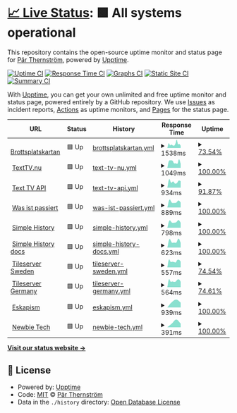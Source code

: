 # [📈 Live Status](https://demo.upptime.js.org): <!--live status--> **🟩 All systems operational**

This repository contains the open-source uptime monitor and status page for [Pär Thernström](https://texttv.nu/), powered by [Upptime](https://github.com/upptime/upptime).

[![Uptime CI](https://github.com/bonny/up/workflows/Uptime%20CI/badge.svg)](https://github.com/bonny/up/actions?query=workflow%3A%22Uptime+CI%22)
[![Response Time CI](https://github.com/bonny/up/workflows/Response%20Time%20CI/badge.svg)](https://github.com/bonny/up/actions?query=workflow%3A%22Response+Time+CI%22)
[![Graphs CI](https://github.com/bonny/up/workflows/Graphs%20CI/badge.svg)](https://github.com/bonny/up/actions?query=workflow%3A%22Graphs+CI%22)
[![Static Site CI](https://github.com/bonny/up/workflows/Static%20Site%20CI/badge.svg)](https://github.com/bonny/up/actions?query=workflow%3A%22Static+Site+CI%22)
[![Summary CI](https://github.com/bonny/up/workflows/Summary%20CI/badge.svg)](https://github.com/bonny/up/actions?query=workflow%3A%22Summary+CI%22)

With [Upptime](https://upptime.js.org), you can get your own unlimited and free uptime monitor and status page, powered entirely by a GitHub repository. We use [Issues](https://github.com/bonny/up/issues) as incident reports, [Actions](https://github.com/bonny/up/actions) as uptime monitors, and [Pages](https://demo.upptime.js.org) for the status page.

<!--start: status pages-->
<!-- This summary is generated by Upptime (https://github.com/upptime/upptime) -->
<!-- Do not edit this manually, your changes will be overwritten -->
<!-- prettier-ignore -->
| URL | Status | History | Response Time | Uptime |
| --- | ------ | ------- | ------------- | ------ |
| <img alt="" src="https://icons.duckduckgo.com/ip3/brottsplatskartan.se.ico" height="13"> [Brottsplatskartan](https://brottsplatskartan.se) | 🟩 Up | [brottsplatskartan.yml](https://github.com/bonny/up/commits/HEAD/history/brottsplatskartan.yml) | <details><summary><img alt="Response time graph" src="./graphs/brottsplatskartan/response-time-week.png" height="20"> 1538ms</summary><br><a href="https://bonny.github.io/up/history/brottsplatskartan"><img alt="Response time 1538" src="https://img.shields.io/endpoint?url=https%3A%2F%2Fraw.githubusercontent.com%2Fbonny%2Fup%2FHEAD%2Fapi%2Fbrottsplatskartan%2Fresponse-time.json"></a><br><a href="https://bonny.github.io/up/history/brottsplatskartan"><img alt="24-hour response time 1658" src="https://img.shields.io/endpoint?url=https%3A%2F%2Fraw.githubusercontent.com%2Fbonny%2Fup%2FHEAD%2Fapi%2Fbrottsplatskartan%2Fresponse-time-day.json"></a><br><a href="https://bonny.github.io/up/history/brottsplatskartan"><img alt="7-day response time 1538" src="https://img.shields.io/endpoint?url=https%3A%2F%2Fraw.githubusercontent.com%2Fbonny%2Fup%2FHEAD%2Fapi%2Fbrottsplatskartan%2Fresponse-time-week.json"></a><br><a href="https://bonny.github.io/up/history/brottsplatskartan"><img alt="30-day response time 1538" src="https://img.shields.io/endpoint?url=https%3A%2F%2Fraw.githubusercontent.com%2Fbonny%2Fup%2FHEAD%2Fapi%2Fbrottsplatskartan%2Fresponse-time-month.json"></a><br><a href="https://bonny.github.io/up/history/brottsplatskartan"><img alt="1-year response time 1538" src="https://img.shields.io/endpoint?url=https%3A%2F%2Fraw.githubusercontent.com%2Fbonny%2Fup%2FHEAD%2Fapi%2Fbrottsplatskartan%2Fresponse-time-year.json"></a></details> | <details><summary><a href="https://bonny.github.io/up/history/brottsplatskartan">73.54%</a></summary><a href="https://bonny.github.io/up/history/brottsplatskartan"><img alt="All-time uptime 73.54%" src="https://img.shields.io/endpoint?url=https%3A%2F%2Fraw.githubusercontent.com%2Fbonny%2Fup%2FHEAD%2Fapi%2Fbrottsplatskartan%2Fuptime.json"></a><br><a href="https://bonny.github.io/up/history/brottsplatskartan"><img alt="24-hour uptime 66.15%" src="https://img.shields.io/endpoint?url=https%3A%2F%2Fraw.githubusercontent.com%2Fbonny%2Fup%2FHEAD%2Fapi%2Fbrottsplatskartan%2Fuptime-day.json"></a><br><a href="https://bonny.github.io/up/history/brottsplatskartan"><img alt="7-day uptime 73.54%" src="https://img.shields.io/endpoint?url=https%3A%2F%2Fraw.githubusercontent.com%2Fbonny%2Fup%2FHEAD%2Fapi%2Fbrottsplatskartan%2Fuptime-week.json"></a><br><a href="https://bonny.github.io/up/history/brottsplatskartan"><img alt="30-day uptime 73.54%" src="https://img.shields.io/endpoint?url=https%3A%2F%2Fraw.githubusercontent.com%2Fbonny%2Fup%2FHEAD%2Fapi%2Fbrottsplatskartan%2Fuptime-month.json"></a><br><a href="https://bonny.github.io/up/history/brottsplatskartan"><img alt="1-year uptime 73.54%" src="https://img.shields.io/endpoint?url=https%3A%2F%2Fraw.githubusercontent.com%2Fbonny%2Fup%2FHEAD%2Fapi%2Fbrottsplatskartan%2Fuptime-year.json"></a></details>
| <img alt="" src="https://icons.duckduckgo.com/ip3/texttv.nu.ico" height="13"> [TextTV.nu](https://texttv.nu) | 🟩 Up | [text-tv-nu.yml](https://github.com/bonny/up/commits/HEAD/history/text-tv-nu.yml) | <details><summary><img alt="Response time graph" src="./graphs/text-tv-nu/response-time-week.png" height="20"> 1049ms</summary><br><a href="https://bonny.github.io/up/history/text-tv-nu"><img alt="Response time 1049" src="https://img.shields.io/endpoint?url=https%3A%2F%2Fraw.githubusercontent.com%2Fbonny%2Fup%2FHEAD%2Fapi%2Ftext-tv-nu%2Fresponse-time.json"></a><br><a href="https://bonny.github.io/up/history/text-tv-nu"><img alt="24-hour response time 974" src="https://img.shields.io/endpoint?url=https%3A%2F%2Fraw.githubusercontent.com%2Fbonny%2Fup%2FHEAD%2Fapi%2Ftext-tv-nu%2Fresponse-time-day.json"></a><br><a href="https://bonny.github.io/up/history/text-tv-nu"><img alt="7-day response time 1049" src="https://img.shields.io/endpoint?url=https%3A%2F%2Fraw.githubusercontent.com%2Fbonny%2Fup%2FHEAD%2Fapi%2Ftext-tv-nu%2Fresponse-time-week.json"></a><br><a href="https://bonny.github.io/up/history/text-tv-nu"><img alt="30-day response time 1049" src="https://img.shields.io/endpoint?url=https%3A%2F%2Fraw.githubusercontent.com%2Fbonny%2Fup%2FHEAD%2Fapi%2Ftext-tv-nu%2Fresponse-time-month.json"></a><br><a href="https://bonny.github.io/up/history/text-tv-nu"><img alt="1-year response time 1049" src="https://img.shields.io/endpoint?url=https%3A%2F%2Fraw.githubusercontent.com%2Fbonny%2Fup%2FHEAD%2Fapi%2Ftext-tv-nu%2Fresponse-time-year.json"></a></details> | <details><summary><a href="https://bonny.github.io/up/history/text-tv-nu">100.00%</a></summary><a href="https://bonny.github.io/up/history/text-tv-nu"><img alt="All-time uptime 100.00%" src="https://img.shields.io/endpoint?url=https%3A%2F%2Fraw.githubusercontent.com%2Fbonny%2Fup%2FHEAD%2Fapi%2Ftext-tv-nu%2Fuptime.json"></a><br><a href="https://bonny.github.io/up/history/text-tv-nu"><img alt="24-hour uptime 100.00%" src="https://img.shields.io/endpoint?url=https%3A%2F%2Fraw.githubusercontent.com%2Fbonny%2Fup%2FHEAD%2Fapi%2Ftext-tv-nu%2Fuptime-day.json"></a><br><a href="https://bonny.github.io/up/history/text-tv-nu"><img alt="7-day uptime 100.00%" src="https://img.shields.io/endpoint?url=https%3A%2F%2Fraw.githubusercontent.com%2Fbonny%2Fup%2FHEAD%2Fapi%2Ftext-tv-nu%2Fuptime-week.json"></a><br><a href="https://bonny.github.io/up/history/text-tv-nu"><img alt="30-day uptime 100.00%" src="https://img.shields.io/endpoint?url=https%3A%2F%2Fraw.githubusercontent.com%2Fbonny%2Fup%2FHEAD%2Fapi%2Ftext-tv-nu%2Fuptime-month.json"></a><br><a href="https://bonny.github.io/up/history/text-tv-nu"><img alt="1-year uptime 100.00%" src="https://img.shields.io/endpoint?url=https%3A%2F%2Fraw.githubusercontent.com%2Fbonny%2Fup%2FHEAD%2Fapi%2Ftext-tv-nu%2Fuptime-year.json"></a></details>
| <img alt="" src="https://icons.duckduckgo.com/ip3/api.texttv.nu.ico" height="13"> [Text TV API](https://api.texttv.nu/api/get/100?app=upptime) | 🟩 Up | [text-tv-api.yml](https://github.com/bonny/up/commits/HEAD/history/text-tv-api.yml) | <details><summary><img alt="Response time graph" src="./graphs/text-tv-api/response-time-week.png" height="20"> 934ms</summary><br><a href="https://bonny.github.io/up/history/text-tv-api"><img alt="Response time 934" src="https://img.shields.io/endpoint?url=https%3A%2F%2Fraw.githubusercontent.com%2Fbonny%2Fup%2FHEAD%2Fapi%2Ftext-tv-api%2Fresponse-time.json"></a><br><a href="https://bonny.github.io/up/history/text-tv-api"><img alt="24-hour response time 946" src="https://img.shields.io/endpoint?url=https%3A%2F%2Fraw.githubusercontent.com%2Fbonny%2Fup%2FHEAD%2Fapi%2Ftext-tv-api%2Fresponse-time-day.json"></a><br><a href="https://bonny.github.io/up/history/text-tv-api"><img alt="7-day response time 934" src="https://img.shields.io/endpoint?url=https%3A%2F%2Fraw.githubusercontent.com%2Fbonny%2Fup%2FHEAD%2Fapi%2Ftext-tv-api%2Fresponse-time-week.json"></a><br><a href="https://bonny.github.io/up/history/text-tv-api"><img alt="30-day response time 934" src="https://img.shields.io/endpoint?url=https%3A%2F%2Fraw.githubusercontent.com%2Fbonny%2Fup%2FHEAD%2Fapi%2Ftext-tv-api%2Fresponse-time-month.json"></a><br><a href="https://bonny.github.io/up/history/text-tv-api"><img alt="1-year response time 934" src="https://img.shields.io/endpoint?url=https%3A%2F%2Fraw.githubusercontent.com%2Fbonny%2Fup%2FHEAD%2Fapi%2Ftext-tv-api%2Fresponse-time-year.json"></a></details> | <details><summary><a href="https://bonny.github.io/up/history/text-tv-api">91.87%</a></summary><a href="https://bonny.github.io/up/history/text-tv-api"><img alt="All-time uptime 91.87%" src="https://img.shields.io/endpoint?url=https%3A%2F%2Fraw.githubusercontent.com%2Fbonny%2Fup%2FHEAD%2Fapi%2Ftext-tv-api%2Fuptime.json"></a><br><a href="https://bonny.github.io/up/history/text-tv-api"><img alt="24-hour uptime 100.00%" src="https://img.shields.io/endpoint?url=https%3A%2F%2Fraw.githubusercontent.com%2Fbonny%2Fup%2FHEAD%2Fapi%2Ftext-tv-api%2Fuptime-day.json"></a><br><a href="https://bonny.github.io/up/history/text-tv-api"><img alt="7-day uptime 91.87%" src="https://img.shields.io/endpoint?url=https%3A%2F%2Fraw.githubusercontent.com%2Fbonny%2Fup%2FHEAD%2Fapi%2Ftext-tv-api%2Fuptime-week.json"></a><br><a href="https://bonny.github.io/up/history/text-tv-api"><img alt="30-day uptime 91.87%" src="https://img.shields.io/endpoint?url=https%3A%2F%2Fraw.githubusercontent.com%2Fbonny%2Fup%2FHEAD%2Fapi%2Ftext-tv-api%2Fuptime-month.json"></a><br><a href="https://bonny.github.io/up/history/text-tv-api"><img alt="1-year uptime 91.87%" src="https://img.shields.io/endpoint?url=https%3A%2F%2Fraw.githubusercontent.com%2Fbonny%2Fup%2FHEAD%2Fapi%2Ftext-tv-api%2Fuptime-year.json"></a></details>
| <img alt="" src="https://icons.duckduckgo.com/ip3/wasistpassiert.com.ico" height="13"> [Was ist passiert](https://wasistpassiert.com/) | 🟩 Up | [was-ist-passiert.yml](https://github.com/bonny/up/commits/HEAD/history/was-ist-passiert.yml) | <details><summary><img alt="Response time graph" src="./graphs/was-ist-passiert/response-time-week.png" height="20"> 889ms</summary><br><a href="https://bonny.github.io/up/history/was-ist-passiert"><img alt="Response time 889" src="https://img.shields.io/endpoint?url=https%3A%2F%2Fraw.githubusercontent.com%2Fbonny%2Fup%2FHEAD%2Fapi%2Fwas-ist-passiert%2Fresponse-time.json"></a><br><a href="https://bonny.github.io/up/history/was-ist-passiert"><img alt="24-hour response time 877" src="https://img.shields.io/endpoint?url=https%3A%2F%2Fraw.githubusercontent.com%2Fbonny%2Fup%2FHEAD%2Fapi%2Fwas-ist-passiert%2Fresponse-time-day.json"></a><br><a href="https://bonny.github.io/up/history/was-ist-passiert"><img alt="7-day response time 889" src="https://img.shields.io/endpoint?url=https%3A%2F%2Fraw.githubusercontent.com%2Fbonny%2Fup%2FHEAD%2Fapi%2Fwas-ist-passiert%2Fresponse-time-week.json"></a><br><a href="https://bonny.github.io/up/history/was-ist-passiert"><img alt="30-day response time 889" src="https://img.shields.io/endpoint?url=https%3A%2F%2Fraw.githubusercontent.com%2Fbonny%2Fup%2FHEAD%2Fapi%2Fwas-ist-passiert%2Fresponse-time-month.json"></a><br><a href="https://bonny.github.io/up/history/was-ist-passiert"><img alt="1-year response time 889" src="https://img.shields.io/endpoint?url=https%3A%2F%2Fraw.githubusercontent.com%2Fbonny%2Fup%2FHEAD%2Fapi%2Fwas-ist-passiert%2Fresponse-time-year.json"></a></details> | <details><summary><a href="https://bonny.github.io/up/history/was-ist-passiert">100.00%</a></summary><a href="https://bonny.github.io/up/history/was-ist-passiert"><img alt="All-time uptime 100.00%" src="https://img.shields.io/endpoint?url=https%3A%2F%2Fraw.githubusercontent.com%2Fbonny%2Fup%2FHEAD%2Fapi%2Fwas-ist-passiert%2Fuptime.json"></a><br><a href="https://bonny.github.io/up/history/was-ist-passiert"><img alt="24-hour uptime 100.00%" src="https://img.shields.io/endpoint?url=https%3A%2F%2Fraw.githubusercontent.com%2Fbonny%2Fup%2FHEAD%2Fapi%2Fwas-ist-passiert%2Fuptime-day.json"></a><br><a href="https://bonny.github.io/up/history/was-ist-passiert"><img alt="7-day uptime 100.00%" src="https://img.shields.io/endpoint?url=https%3A%2F%2Fraw.githubusercontent.com%2Fbonny%2Fup%2FHEAD%2Fapi%2Fwas-ist-passiert%2Fuptime-week.json"></a><br><a href="https://bonny.github.io/up/history/was-ist-passiert"><img alt="30-day uptime 100.00%" src="https://img.shields.io/endpoint?url=https%3A%2F%2Fraw.githubusercontent.com%2Fbonny%2Fup%2FHEAD%2Fapi%2Fwas-ist-passiert%2Fuptime-month.json"></a><br><a href="https://bonny.github.io/up/history/was-ist-passiert"><img alt="1-year uptime 100.00%" src="https://img.shields.io/endpoint?url=https%3A%2F%2Fraw.githubusercontent.com%2Fbonny%2Fup%2FHEAD%2Fapi%2Fwas-ist-passiert%2Fuptime-year.json"></a></details>
| <img alt="" src="https://icons.duckduckgo.com/ip3/simple-history.com.ico" height="13"> [Simple History](https://simple-history.com/) | 🟩 Up | [simple-history.yml](https://github.com/bonny/up/commits/HEAD/history/simple-history.yml) | <details><summary><img alt="Response time graph" src="./graphs/simple-history/response-time-week.png" height="20"> 798ms</summary><br><a href="https://bonny.github.io/up/history/simple-history"><img alt="Response time 798" src="https://img.shields.io/endpoint?url=https%3A%2F%2Fraw.githubusercontent.com%2Fbonny%2Fup%2FHEAD%2Fapi%2Fsimple-history%2Fresponse-time.json"></a><br><a href="https://bonny.github.io/up/history/simple-history"><img alt="24-hour response time 812" src="https://img.shields.io/endpoint?url=https%3A%2F%2Fraw.githubusercontent.com%2Fbonny%2Fup%2FHEAD%2Fapi%2Fsimple-history%2Fresponse-time-day.json"></a><br><a href="https://bonny.github.io/up/history/simple-history"><img alt="7-day response time 798" src="https://img.shields.io/endpoint?url=https%3A%2F%2Fraw.githubusercontent.com%2Fbonny%2Fup%2FHEAD%2Fapi%2Fsimple-history%2Fresponse-time-week.json"></a><br><a href="https://bonny.github.io/up/history/simple-history"><img alt="30-day response time 798" src="https://img.shields.io/endpoint?url=https%3A%2F%2Fraw.githubusercontent.com%2Fbonny%2Fup%2FHEAD%2Fapi%2Fsimple-history%2Fresponse-time-month.json"></a><br><a href="https://bonny.github.io/up/history/simple-history"><img alt="1-year response time 798" src="https://img.shields.io/endpoint?url=https%3A%2F%2Fraw.githubusercontent.com%2Fbonny%2Fup%2FHEAD%2Fapi%2Fsimple-history%2Fresponse-time-year.json"></a></details> | <details><summary><a href="https://bonny.github.io/up/history/simple-history">100.00%</a></summary><a href="https://bonny.github.io/up/history/simple-history"><img alt="All-time uptime 100.00%" src="https://img.shields.io/endpoint?url=https%3A%2F%2Fraw.githubusercontent.com%2Fbonny%2Fup%2FHEAD%2Fapi%2Fsimple-history%2Fuptime.json"></a><br><a href="https://bonny.github.io/up/history/simple-history"><img alt="24-hour uptime 100.00%" src="https://img.shields.io/endpoint?url=https%3A%2F%2Fraw.githubusercontent.com%2Fbonny%2Fup%2FHEAD%2Fapi%2Fsimple-history%2Fuptime-day.json"></a><br><a href="https://bonny.github.io/up/history/simple-history"><img alt="7-day uptime 100.00%" src="https://img.shields.io/endpoint?url=https%3A%2F%2Fraw.githubusercontent.com%2Fbonny%2Fup%2FHEAD%2Fapi%2Fsimple-history%2Fuptime-week.json"></a><br><a href="https://bonny.github.io/up/history/simple-history"><img alt="30-day uptime 100.00%" src="https://img.shields.io/endpoint?url=https%3A%2F%2Fraw.githubusercontent.com%2Fbonny%2Fup%2FHEAD%2Fapi%2Fsimple-history%2Fuptime-month.json"></a><br><a href="https://bonny.github.io/up/history/simple-history"><img alt="1-year uptime 100.00%" src="https://img.shields.io/endpoint?url=https%3A%2F%2Fraw.githubusercontent.com%2Fbonny%2Fup%2FHEAD%2Fapi%2Fsimple-history%2Fuptime-year.json"></a></details>
| <img alt="" src="https://icons.duckduckgo.com/ip3/docs.simple-history.com.ico" height="13"> [Simple History docs](https://docs.simple-history.com/) | 🟩 Up | [simple-history-docs.yml](https://github.com/bonny/up/commits/HEAD/history/simple-history-docs.yml) | <details><summary><img alt="Response time graph" src="./graphs/simple-history-docs/response-time-week.png" height="20"> 623ms</summary><br><a href="https://bonny.github.io/up/history/simple-history-docs"><img alt="Response time 623" src="https://img.shields.io/endpoint?url=https%3A%2F%2Fraw.githubusercontent.com%2Fbonny%2Fup%2FHEAD%2Fapi%2Fsimple-history-docs%2Fresponse-time.json"></a><br><a href="https://bonny.github.io/up/history/simple-history-docs"><img alt="24-hour response time 622" src="https://img.shields.io/endpoint?url=https%3A%2F%2Fraw.githubusercontent.com%2Fbonny%2Fup%2FHEAD%2Fapi%2Fsimple-history-docs%2Fresponse-time-day.json"></a><br><a href="https://bonny.github.io/up/history/simple-history-docs"><img alt="7-day response time 623" src="https://img.shields.io/endpoint?url=https%3A%2F%2Fraw.githubusercontent.com%2Fbonny%2Fup%2FHEAD%2Fapi%2Fsimple-history-docs%2Fresponse-time-week.json"></a><br><a href="https://bonny.github.io/up/history/simple-history-docs"><img alt="30-day response time 623" src="https://img.shields.io/endpoint?url=https%3A%2F%2Fraw.githubusercontent.com%2Fbonny%2Fup%2FHEAD%2Fapi%2Fsimple-history-docs%2Fresponse-time-month.json"></a><br><a href="https://bonny.github.io/up/history/simple-history-docs"><img alt="1-year response time 623" src="https://img.shields.io/endpoint?url=https%3A%2F%2Fraw.githubusercontent.com%2Fbonny%2Fup%2FHEAD%2Fapi%2Fsimple-history-docs%2Fresponse-time-year.json"></a></details> | <details><summary><a href="https://bonny.github.io/up/history/simple-history-docs">100.00%</a></summary><a href="https://bonny.github.io/up/history/simple-history-docs"><img alt="All-time uptime 100.00%" src="https://img.shields.io/endpoint?url=https%3A%2F%2Fraw.githubusercontent.com%2Fbonny%2Fup%2FHEAD%2Fapi%2Fsimple-history-docs%2Fuptime.json"></a><br><a href="https://bonny.github.io/up/history/simple-history-docs"><img alt="24-hour uptime 100.00%" src="https://img.shields.io/endpoint?url=https%3A%2F%2Fraw.githubusercontent.com%2Fbonny%2Fup%2FHEAD%2Fapi%2Fsimple-history-docs%2Fuptime-day.json"></a><br><a href="https://bonny.github.io/up/history/simple-history-docs"><img alt="7-day uptime 100.00%" src="https://img.shields.io/endpoint?url=https%3A%2F%2Fraw.githubusercontent.com%2Fbonny%2Fup%2FHEAD%2Fapi%2Fsimple-history-docs%2Fuptime-week.json"></a><br><a href="https://bonny.github.io/up/history/simple-history-docs"><img alt="30-day uptime 100.00%" src="https://img.shields.io/endpoint?url=https%3A%2F%2Fraw.githubusercontent.com%2Fbonny%2Fup%2FHEAD%2Fapi%2Fsimple-history-docs%2Fuptime-month.json"></a><br><a href="https://bonny.github.io/up/history/simple-history-docs"><img alt="1-year uptime 100.00%" src="https://img.shields.io/endpoint?url=https%3A%2F%2Fraw.githubusercontent.com%2Fbonny%2Fup%2FHEAD%2Fapi%2Fsimple-history-docs%2Fuptime-year.json"></a></details>
| <img alt="" src="https://icons.duckduckgo.com/ip3/kartbilder.brottsplatskartan.se.ico" height="13"> [Tileserver Sweden](https://kartbilder.brottsplatskartan.se/) | 🟩 Up | [tileserver-sweden.yml](https://github.com/bonny/up/commits/HEAD/history/tileserver-sweden.yml) | <details><summary><img alt="Response time graph" src="./graphs/tileserver-sweden/response-time-week.png" height="20"> 557ms</summary><br><a href="https://bonny.github.io/up/history/tileserver-sweden"><img alt="Response time 557" src="https://img.shields.io/endpoint?url=https%3A%2F%2Fraw.githubusercontent.com%2Fbonny%2Fup%2FHEAD%2Fapi%2Ftileserver-sweden%2Fresponse-time.json"></a><br><a href="https://bonny.github.io/up/history/tileserver-sweden"><img alt="24-hour response time 573" src="https://img.shields.io/endpoint?url=https%3A%2F%2Fraw.githubusercontent.com%2Fbonny%2Fup%2FHEAD%2Fapi%2Ftileserver-sweden%2Fresponse-time-day.json"></a><br><a href="https://bonny.github.io/up/history/tileserver-sweden"><img alt="7-day response time 557" src="https://img.shields.io/endpoint?url=https%3A%2F%2Fraw.githubusercontent.com%2Fbonny%2Fup%2FHEAD%2Fapi%2Ftileserver-sweden%2Fresponse-time-week.json"></a><br><a href="https://bonny.github.io/up/history/tileserver-sweden"><img alt="30-day response time 557" src="https://img.shields.io/endpoint?url=https%3A%2F%2Fraw.githubusercontent.com%2Fbonny%2Fup%2FHEAD%2Fapi%2Ftileserver-sweden%2Fresponse-time-month.json"></a><br><a href="https://bonny.github.io/up/history/tileserver-sweden"><img alt="1-year response time 557" src="https://img.shields.io/endpoint?url=https%3A%2F%2Fraw.githubusercontent.com%2Fbonny%2Fup%2FHEAD%2Fapi%2Ftileserver-sweden%2Fresponse-time-year.json"></a></details> | <details><summary><a href="https://bonny.github.io/up/history/tileserver-sweden">74.54%</a></summary><a href="https://bonny.github.io/up/history/tileserver-sweden"><img alt="All-time uptime 74.54%" src="https://img.shields.io/endpoint?url=https%3A%2F%2Fraw.githubusercontent.com%2Fbonny%2Fup%2FHEAD%2Fapi%2Ftileserver-sweden%2Fuptime.json"></a><br><a href="https://bonny.github.io/up/history/tileserver-sweden"><img alt="24-hour uptime 67.74%" src="https://img.shields.io/endpoint?url=https%3A%2F%2Fraw.githubusercontent.com%2Fbonny%2Fup%2FHEAD%2Fapi%2Ftileserver-sweden%2Fuptime-day.json"></a><br><a href="https://bonny.github.io/up/history/tileserver-sweden"><img alt="7-day uptime 74.54%" src="https://img.shields.io/endpoint?url=https%3A%2F%2Fraw.githubusercontent.com%2Fbonny%2Fup%2FHEAD%2Fapi%2Ftileserver-sweden%2Fuptime-week.json"></a><br><a href="https://bonny.github.io/up/history/tileserver-sweden"><img alt="30-day uptime 74.54%" src="https://img.shields.io/endpoint?url=https%3A%2F%2Fraw.githubusercontent.com%2Fbonny%2Fup%2FHEAD%2Fapi%2Ftileserver-sweden%2Fuptime-month.json"></a><br><a href="https://bonny.github.io/up/history/tileserver-sweden"><img alt="1-year uptime 74.54%" src="https://img.shields.io/endpoint?url=https%3A%2F%2Fraw.githubusercontent.com%2Fbonny%2Fup%2FHEAD%2Fapi%2Ftileserver-sweden%2Fuptime-year.json"></a></details>
| <img alt="" src="https://icons.duckduckgo.com/ip3/germany-tileserver.brottsplatskartan.se.ico" height="13"> [Tileserver Germany](https://germany-tileserver.brottsplatskartan.se/) | 🟩 Up | [tileserver-germany.yml](https://github.com/bonny/up/commits/HEAD/history/tileserver-germany.yml) | <details><summary><img alt="Response time graph" src="./graphs/tileserver-germany/response-time-week.png" height="20"> 564ms</summary><br><a href="https://bonny.github.io/up/history/tileserver-germany"><img alt="Response time 564" src="https://img.shields.io/endpoint?url=https%3A%2F%2Fraw.githubusercontent.com%2Fbonny%2Fup%2FHEAD%2Fapi%2Ftileserver-germany%2Fresponse-time.json"></a><br><a href="https://bonny.github.io/up/history/tileserver-germany"><img alt="24-hour response time 585" src="https://img.shields.io/endpoint?url=https%3A%2F%2Fraw.githubusercontent.com%2Fbonny%2Fup%2FHEAD%2Fapi%2Ftileserver-germany%2Fresponse-time-day.json"></a><br><a href="https://bonny.github.io/up/history/tileserver-germany"><img alt="7-day response time 564" src="https://img.shields.io/endpoint?url=https%3A%2F%2Fraw.githubusercontent.com%2Fbonny%2Fup%2FHEAD%2Fapi%2Ftileserver-germany%2Fresponse-time-week.json"></a><br><a href="https://bonny.github.io/up/history/tileserver-germany"><img alt="30-day response time 564" src="https://img.shields.io/endpoint?url=https%3A%2F%2Fraw.githubusercontent.com%2Fbonny%2Fup%2FHEAD%2Fapi%2Ftileserver-germany%2Fresponse-time-month.json"></a><br><a href="https://bonny.github.io/up/history/tileserver-germany"><img alt="1-year response time 564" src="https://img.shields.io/endpoint?url=https%3A%2F%2Fraw.githubusercontent.com%2Fbonny%2Fup%2FHEAD%2Fapi%2Ftileserver-germany%2Fresponse-time-year.json"></a></details> | <details><summary><a href="https://bonny.github.io/up/history/tileserver-germany">74.61%</a></summary><a href="https://bonny.github.io/up/history/tileserver-germany"><img alt="All-time uptime 74.61%" src="https://img.shields.io/endpoint?url=https%3A%2F%2Fraw.githubusercontent.com%2Fbonny%2Fup%2FHEAD%2Fapi%2Ftileserver-germany%2Fuptime.json"></a><br><a href="https://bonny.github.io/up/history/tileserver-germany"><img alt="24-hour uptime 67.81%" src="https://img.shields.io/endpoint?url=https%3A%2F%2Fraw.githubusercontent.com%2Fbonny%2Fup%2FHEAD%2Fapi%2Ftileserver-germany%2Fuptime-day.json"></a><br><a href="https://bonny.github.io/up/history/tileserver-germany"><img alt="7-day uptime 74.61%" src="https://img.shields.io/endpoint?url=https%3A%2F%2Fraw.githubusercontent.com%2Fbonny%2Fup%2FHEAD%2Fapi%2Ftileserver-germany%2Fuptime-week.json"></a><br><a href="https://bonny.github.io/up/history/tileserver-germany"><img alt="30-day uptime 74.61%" src="https://img.shields.io/endpoint?url=https%3A%2F%2Fraw.githubusercontent.com%2Fbonny%2Fup%2FHEAD%2Fapi%2Ftileserver-germany%2Fuptime-month.json"></a><br><a href="https://bonny.github.io/up/history/tileserver-germany"><img alt="1-year uptime 74.61%" src="https://img.shields.io/endpoint?url=https%3A%2F%2Fraw.githubusercontent.com%2Fbonny%2Fup%2FHEAD%2Fapi%2Ftileserver-germany%2Fuptime-year.json"></a></details>
| <img alt="" src="https://icons.duckduckgo.com/ip3/eskapism.se.ico" height="13"> [Eskapism](https://eskapism.se/) | 🟩 Up | [eskapism.yml](https://github.com/bonny/up/commits/HEAD/history/eskapism.yml) | <details><summary><img alt="Response time graph" src="./graphs/eskapism/response-time-week.png" height="20"> 939ms</summary><br><a href="https://bonny.github.io/up/history/eskapism"><img alt="Response time 939" src="https://img.shields.io/endpoint?url=https%3A%2F%2Fraw.githubusercontent.com%2Fbonny%2Fup%2FHEAD%2Fapi%2Feskapism%2Fresponse-time.json"></a><br><a href="https://bonny.github.io/up/history/eskapism"><img alt="24-hour response time 939" src="https://img.shields.io/endpoint?url=https%3A%2F%2Fraw.githubusercontent.com%2Fbonny%2Fup%2FHEAD%2Fapi%2Feskapism%2Fresponse-time-day.json"></a><br><a href="https://bonny.github.io/up/history/eskapism"><img alt="7-day response time 939" src="https://img.shields.io/endpoint?url=https%3A%2F%2Fraw.githubusercontent.com%2Fbonny%2Fup%2FHEAD%2Fapi%2Feskapism%2Fresponse-time-week.json"></a><br><a href="https://bonny.github.io/up/history/eskapism"><img alt="30-day response time 939" src="https://img.shields.io/endpoint?url=https%3A%2F%2Fraw.githubusercontent.com%2Fbonny%2Fup%2FHEAD%2Fapi%2Feskapism%2Fresponse-time-month.json"></a><br><a href="https://bonny.github.io/up/history/eskapism"><img alt="1-year response time 939" src="https://img.shields.io/endpoint?url=https%3A%2F%2Fraw.githubusercontent.com%2Fbonny%2Fup%2FHEAD%2Fapi%2Feskapism%2Fresponse-time-year.json"></a></details> | <details><summary><a href="https://bonny.github.io/up/history/eskapism">100.00%</a></summary><a href="https://bonny.github.io/up/history/eskapism"><img alt="All-time uptime 100.00%" src="https://img.shields.io/endpoint?url=https%3A%2F%2Fraw.githubusercontent.com%2Fbonny%2Fup%2FHEAD%2Fapi%2Feskapism%2Fuptime.json"></a><br><a href="https://bonny.github.io/up/history/eskapism"><img alt="24-hour uptime 100.00%" src="https://img.shields.io/endpoint?url=https%3A%2F%2Fraw.githubusercontent.com%2Fbonny%2Fup%2FHEAD%2Fapi%2Feskapism%2Fuptime-day.json"></a><br><a href="https://bonny.github.io/up/history/eskapism"><img alt="7-day uptime 100.00%" src="https://img.shields.io/endpoint?url=https%3A%2F%2Fraw.githubusercontent.com%2Fbonny%2Fup%2FHEAD%2Fapi%2Feskapism%2Fuptime-week.json"></a><br><a href="https://bonny.github.io/up/history/eskapism"><img alt="30-day uptime 100.00%" src="https://img.shields.io/endpoint?url=https%3A%2F%2Fraw.githubusercontent.com%2Fbonny%2Fup%2FHEAD%2Fapi%2Feskapism%2Fuptime-month.json"></a><br><a href="https://bonny.github.io/up/history/eskapism"><img alt="1-year uptime 100.00%" src="https://img.shields.io/endpoint?url=https%3A%2F%2Fraw.githubusercontent.com%2Fbonny%2Fup%2FHEAD%2Fapi%2Feskapism%2Fuptime-year.json"></a></details>
| <img alt="" src="https://icons.duckduckgo.com/ip3/newbietech.io.ico" height="13"> [Newbie Tech](https://newbietech.io/) | 🟩 Up | [newbie-tech.yml](https://github.com/bonny/up/commits/HEAD/history/newbie-tech.yml) | <details><summary><img alt="Response time graph" src="./graphs/newbie-tech/response-time-week.png" height="20"> 391ms</summary><br><a href="https://bonny.github.io/up/history/newbie-tech"><img alt="Response time 391" src="https://img.shields.io/endpoint?url=https%3A%2F%2Fraw.githubusercontent.com%2Fbonny%2Fup%2FHEAD%2Fapi%2Fnewbie-tech%2Fresponse-time.json"></a><br><a href="https://bonny.github.io/up/history/newbie-tech"><img alt="24-hour response time 391" src="https://img.shields.io/endpoint?url=https%3A%2F%2Fraw.githubusercontent.com%2Fbonny%2Fup%2FHEAD%2Fapi%2Fnewbie-tech%2Fresponse-time-day.json"></a><br><a href="https://bonny.github.io/up/history/newbie-tech"><img alt="7-day response time 391" src="https://img.shields.io/endpoint?url=https%3A%2F%2Fraw.githubusercontent.com%2Fbonny%2Fup%2FHEAD%2Fapi%2Fnewbie-tech%2Fresponse-time-week.json"></a><br><a href="https://bonny.github.io/up/history/newbie-tech"><img alt="30-day response time 391" src="https://img.shields.io/endpoint?url=https%3A%2F%2Fraw.githubusercontent.com%2Fbonny%2Fup%2FHEAD%2Fapi%2Fnewbie-tech%2Fresponse-time-month.json"></a><br><a href="https://bonny.github.io/up/history/newbie-tech"><img alt="1-year response time 391" src="https://img.shields.io/endpoint?url=https%3A%2F%2Fraw.githubusercontent.com%2Fbonny%2Fup%2FHEAD%2Fapi%2Fnewbie-tech%2Fresponse-time-year.json"></a></details> | <details><summary><a href="https://bonny.github.io/up/history/newbie-tech">100.00%</a></summary><a href="https://bonny.github.io/up/history/newbie-tech"><img alt="All-time uptime 100.00%" src="https://img.shields.io/endpoint?url=https%3A%2F%2Fraw.githubusercontent.com%2Fbonny%2Fup%2FHEAD%2Fapi%2Fnewbie-tech%2Fuptime.json"></a><br><a href="https://bonny.github.io/up/history/newbie-tech"><img alt="24-hour uptime 100.00%" src="https://img.shields.io/endpoint?url=https%3A%2F%2Fraw.githubusercontent.com%2Fbonny%2Fup%2FHEAD%2Fapi%2Fnewbie-tech%2Fuptime-day.json"></a><br><a href="https://bonny.github.io/up/history/newbie-tech"><img alt="7-day uptime 100.00%" src="https://img.shields.io/endpoint?url=https%3A%2F%2Fraw.githubusercontent.com%2Fbonny%2Fup%2FHEAD%2Fapi%2Fnewbie-tech%2Fuptime-week.json"></a><br><a href="https://bonny.github.io/up/history/newbie-tech"><img alt="30-day uptime 100.00%" src="https://img.shields.io/endpoint?url=https%3A%2F%2Fraw.githubusercontent.com%2Fbonny%2Fup%2FHEAD%2Fapi%2Fnewbie-tech%2Fuptime-month.json"></a><br><a href="https://bonny.github.io/up/history/newbie-tech"><img alt="1-year uptime 100.00%" src="https://img.shields.io/endpoint?url=https%3A%2F%2Fraw.githubusercontent.com%2Fbonny%2Fup%2FHEAD%2Fapi%2Fnewbie-tech%2Fuptime-year.json"></a></details>

<!--end: status pages-->

[**Visit our status website →**](https://demo.upptime.js.org)

## 📄 License

- Powered by: [Upptime](https://github.com/upptime/upptime)
- Code: [MIT](./LICENSE) © [Pär Thernström](https://texttv.nu/)
- Data in the `./history` directory: [Open Database License](https://opendatacommons.org/licenses/odbl/1-0/)

